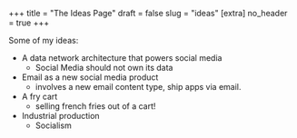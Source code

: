 +++
title = "The Ideas Page"
draft = false
slug = "ideas"
[extra]
no_header = true
+++


Some of my ideas:

- A data network architecture that powers social media
	- Social Media should not own its data
- Email as a new social media product
	- involves a new email content type, ship apps via email.
- A fry cart
	- selling french fries out of a cart!
- Industrial production
	- Socialism

